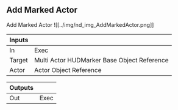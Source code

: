 ## Add Marked Actor
Add Marked Actor
![[../img/nd_img_AddMarkedActor.png]]

|Inputs||
|--|--|
| In | Exec |
| Target | Multi Actor HUDMarker Base Object Reference |
| Actor | Actor Object Reference |

|Outputs||
|--|--|
| Out | Exec |

